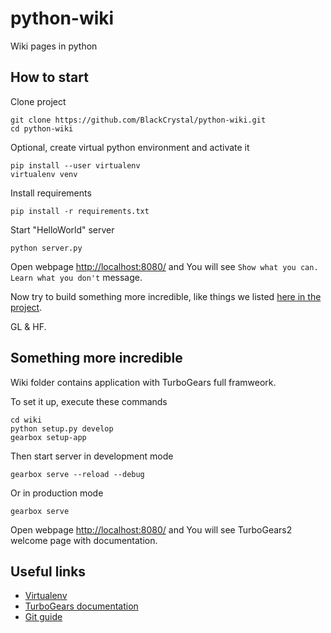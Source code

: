 # python-wiki

Wiki pages in python

## How to start

Clone project

```shell
git clone https://github.com/BlackCrystal/python-wiki.git
cd python-wiki
```

Optional, create virtual python environment and activate it

```shell
pip install --user virtualenv
virtualenv venv
```

Install requirements

```shell
pip install -r requirements.txt
```

Start "HelloWorld" server

```shell
python server.py
```

Open webpage [http://localhost:8080/](http://localhost:8080/) and You will see `Show what you can. Learn what you don't` message.

Now try to build something more incredible, like things we listed [here in the project](https://github.com/BlackCrystal/python-wiki/projects/1).

GL & HF.

## Something more incredible

Wiki folder contains application with TurboGears full framweork.

To set it up, execute these commands

```shell
cd wiki
python setup.py develop
gearbox setup-app
```

Then start server in development mode

```shell
gearbox serve --reload --debug
```

Or in production mode

```shell
gearbox serve
```

Open webpage [http://localhost:8080/](http://localhost:8080/) and You will see TurboGears2 welcome page with documentation.


## Useful links

- [Virtualenv](https://docs.python-guide.org/dev/virtualenvs/#lower-level-virtualenv)
- [TurboGears documentation](https://turbogears.readthedocs.io/en/latest/index.html)
- [Git guide](https://rogerdudler.github.io/git-guide/)